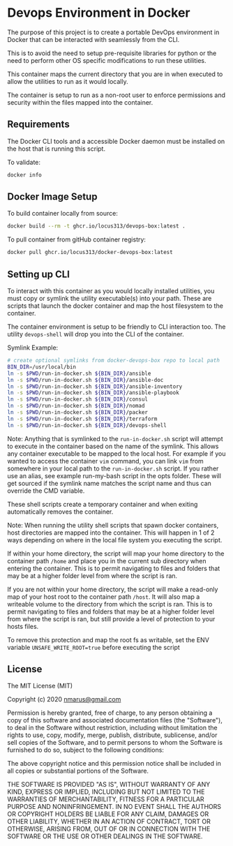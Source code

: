# Devops Environment in Docker

The purpose of this project is to create a portable DevOps environment in
Docker that can be interacted with seamlessly from the CLI.

This is to avoid the need to setup pre-requisite libraries for python or the
need to perform other OS specific modifications to run these utilities.

This container maps the current directory that you are in when executed to
allow the utilities to run as it would locally.

The container is setup to run as a non-root user to enforce permissions and
security within the files mapped into the container.

## Requirements

The Docker CLI tools and a accessible Docker daemon must be installed on the
host that is running this script.

To validate:

```bash
docker info
```

## Docker Image Setup

To build container locally from source:

```bash
docker build --rm -t ghcr.io/locus313/devops-box:latest .
```

To pull container from gitHub container registry:

```bash
docker pull ghcr.io/locus313/docker-devops-box:latest
```

## Setting up CLI

To interact with this container as you would locally installed utilities, you must
copy or symlink the utility executable(s) into your path. These are scripts that
launch the docker container and map the host filesystem to the container.

The container environment is setup to be friendly to CLI interaction too. The
utility `devops-shell` will drop you into the CLI of the container.

Symlink Example:

```bash
# create optional symlinks from docker-devops-box repo to local path
BIN_DIR=/usr/local/bin
ln -s $PWD/run-in-docker.sh ${BIN_DIR}/ansible
ln -s $PWD/run-in-docker.sh ${BIN_DIR}/ansible-doc
ln -s $PWD/run-in-docker.sh ${BIN_DIR}/ansible-inventory
ln -s $PWD/run-in-docker.sh ${BIN_DIR}/ansible-playbook
ln -s $PWD/run-in-docker.sh ${BIN_DIR}/consul
ln -s $PWD/run-in-docker.sh ${BIN_DIR}/nomad
ln -s $PWD/run-in-docker.sh ${BIN_DIR}/packer
ln -s $PWD/run-in-docker.sh ${BIN_DIR}/terraform
ln -s $PWD/run-in-docker.sh ${BIN_DIR}/devops-shell
```

Note: Anything that is symlinked to the `run-in-docker.sh` script will attempt
to execute in the container based on the name of the symlink. This allows any
container executable to be mapped to the local host. For example if you wanted
to access the container `vim` command, you can link `vim` from somewhere in your
local path to the `run-in-docker.sh` script. If you rather use an alias, see
example run-my-bash script in the opts folder. These will get sourced if the
symlink name matches the script name and thus can override the CMD variable.

These shell scripts create a temporary container and when exiting automatically
removes the container.

Note: When running the utility shell scripts that spawn docker containers, host
directories are mapped into the container. This will happen in 1 of 2 ways
depending on where in the local file system you executing the script.

If within your home directory, the script will map your home directory to the
container path `/home` and place you in the current sub directory when entering
the container. This is to permit navigating to files and folders that may be at
a higher folder level from where the script is ran.

If you are not within your home directory, the script will make a read-only map
of your host root to the container path `/host`. It will also map a writeable
volume to the directory from which the script is ran. This is to permit
navigating to files and folders that may be at a higher folder level from where
the script is ran, but still provide a level of protection to your hosts files.

To remove this protection and map the root fs as writable, set the ENV
variable `UNSAFE_WRITE_ROOT=true` before executing the script

## License

The MIT License (MIT)

Copyright (c) 2020 <nmarus@gmail.com>

Permission is hereby granted, free of charge, to any person obtaining a copy
of this software and associated documentation files (the "Software"), to deal
in the Software without restriction, including without limitation the rights
to use, copy, modify, merge, publish, distribute, sublicense, and/or sell
copies of the Software, and to permit persons to whom the Software is
furnished to do so, subject to the following conditions:

The above copyright notice and this permission notice shall be included in
all copies or substantial portions of the Software.

THE SOFTWARE IS PROVIDED "AS IS", WITHOUT WARRANTY OF ANY KIND, EXPRESS OR
IMPLIED, INCLUDING BUT NOT LIMITED TO THE WARRANTIES OF MERCHANTABILITY,
FITNESS FOR A PARTICULAR PURPOSE AND NONINFRINGEMENT. IN NO EVENT SHALL THE
AUTHORS OR COPYRIGHT HOLDERS BE LIABLE FOR ANY CLAIM, DAMAGES OR OTHER
LIABILITY, WHETHER IN AN ACTION OF CONTRACT, TORT OR OTHERWISE, ARISING FROM,
OUT OF OR IN CONNECTION WITH THE SOFTWARE OR THE USE OR OTHER DEALINGS IN
THE SOFTWARE.
